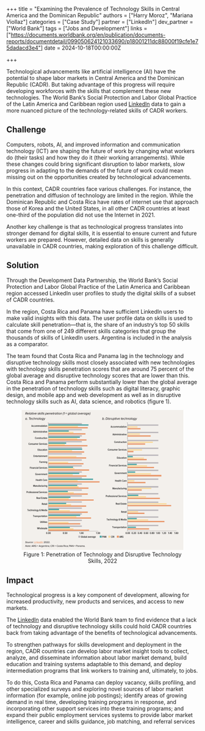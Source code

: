 +++
title = "Examining the Prevalence of Technology Skills in Central America and the Dominican Republic"
authors = ["Harry Moroz", "Mariana Viollaz"]
categories = ["Case Study"]
partner = ["LinkedIn"]
dev_partner = ["World Bank"]
tags = ["Jobs and Development"]
links = ["https://documents.worldbank.org/en/publication/documents-reports/documentdetail/099050624121033690/p18001211dc88000f19cfe1e75dadacd3e4"]
date = 2024-10-18T00:00:00Z

+++

Technological advancements like artificial intelligence (AI) have the potential to shape labor markets in Central America and the Dominican Republic (CADR). But taking advantage of this progress will require developing workforces with the skills that complement these new technologies. The World Bank’s Social Protection and Labor Global Practice of the Latin America and Caribbean region used [LinkedIn](https://www.linkedin.com/) data to gain a more nuanced picture of the technology-related skills of CADR workers.


## Challenge

Computers, robots, AI, and improved information and communication technology (ICT) are shaping the future of work by changing what workers do (their tasks) and how they do it (their working arrangements).  While these changes could bring significant disruption to labor markets, slow progress in adapting to the demands of the future of work could mean missing out on the opportunities created by technological advancements.

In this context, CADR countries face various challenges. For instance, the penetration and diffusion of technology are limited in the region. While the Dominican Republic and Costa Rica have rates of internet use that approach those of Korea and the United States, in all other CADR countries at least one-third of the population did not use the Internet in 2021.

Another key challenge is that as technological progress translates into stronger demand for digital skills, it is essential to ensure current and future workers are prepared. However, detailed data on skills is generally unavailable in CADR countries, making exploration of this challenge difficult.


## Solution

Through the Development Data Partnership, the World Bank’s Social Protection and Labor Global Practice of the Latin America and Caribbean region accessed LinkedIn user profiles to study the digital skills of a subset of CADR countries.

In the region, Costa Rica and Panama have sufficient LinkedIn users to make valid insights with this data. The user profile data on skills is used to calculate skill penetration—that is, the share of an industry’s top 50 skills that come from one of 249 different skills categories that group the thousands of skills of LinkedIn users. Argentina is included in the analysis as a comparator. 

The team found that Costa Rica and Panama lag in the technology and disruptive technology skills most closely associated with new technologies with technology skills penetration scores that are around 75 percent of the global average and disruptive technology scores that are lower than this. Costa Rica and Panama perform substantially lower than the global average in the penetration of technology skills such as digital literacy, graphic design, and mobile app and web development as well as in disruptive technology skills such as AI, data science, and robotics (figure 1). 


<figure align="centre">
    <img src="prevalence-of-technology-skills-in-cadr-figure1.png" 
    <figcaption>
        <center>
Figure 1:  Penetration of Technology and Disruptive Technology Skills, 2022
  </center>
    </figcaption>
</figure>



## Impact

Technological progress is a key component of development, allowing for increased productivity, new products and services, and access to new markets. 

The [LinkedIn](https://www.linkedin.com/) data enabled the World Bank team to find evidence that a lack of technology and disruptive technology skills could hold CADR countries back from taking advantage of the benefits of technological advancements. 

To strengthen pathways for skills development and deployment in the region, CADR countries can develop labor market insight tools to collect, analyze, and disseminate information about labor market demand, build education and training systems adaptable to this demand, and deploy intermediation programs that link workers to training and, ultimately, to jobs. 

To do this, Costa Rica and Panama can deploy vacancy, skills profiling, and other specialized surveys and exploring novel sources of labor market information (for example, online job postings); identify areas of growing demand in real time, developing training programs in response, and incorporating other support services into these training programs; and expand their public employment services systems to provide labor market intelligence, career and skills guidance, job matching, and referral services




